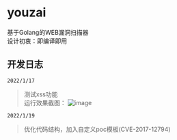 # youzai
基于Golang的WEB漏洞扫描器  
设计初衷：即编译即用  
## 开发日志
`2022/1/17`  
> 测试xss功能  
运行效果截图：
![image](https://user-images.githubusercontent.com/62203483/149745190-d68d3aa8-9010-4b4a-a7fe-9d64a612f7b3.png)

`2022/1/19`  
> 优化代码结构，加入自定义poc模板(CVE-2017-12794)

